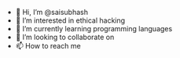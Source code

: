 - 👋 Hi, I’m @saisubhash
- 👀 I’m interested in ethical hacking
- 🌱 I’m currently learning programming languages
- 💞️ I’m looking to collaborate on 
- 📫 How to reach me 

<!---
saisubhash2003/saisubhash2003 is a ✨ special ✨ repository because its `README.md` (this file) appears on your GitHub profile.
You can click the Preview link to take a look at your changes.
--->
